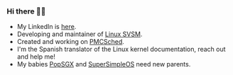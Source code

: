 ### Hi there 👋🐧

- My LinkedIn is [here](https://www.linkedin.com/in/carlos-bilbao-kernel/).
- Developing and maintainer of [Linux SVSM](https://github.com/AMDESE/linux-svsm).
- Created and working on [PMCSched](https://github.com/jcsaezal/pmctrack/releases/tag/v3.0). 
-  I'm the Spanish translator of the Linux kernel documentation, reach out and help me!
-  My babies [PopSGX](https://github.com/Zildj1an/PopSGX) and [SuperSimpleOS](https://github.com/Zildj1an/SuperSimpleOS) need new parents.
